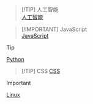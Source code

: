 > [!TIP]  人工智能   
> [人工智能](人工智能/index.md) 

> [!IMPORTANT] JavaScript    
> [JavaScript](JavaScript/index.md)  


> [!TIP]   
> [Python](Python/index.md)  

> [!TIP]   CSS
> [CSS](CSS/index.md)  


> [!IMPORTANT]    
> [Linux](Linux/index.md)  








